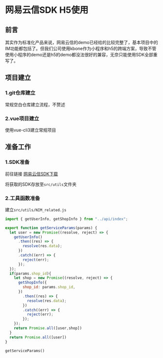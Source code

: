 # 网易云信SDK H5使用

## 前言
其实作为标准化产品来说，网易云信的demo已经给的比较完整了，基本项目中的IM功能都包括了。但我们公司使用kbone作为小程序和h5的跨端方案，导致不管使用小程序的demo还是h5的demo都没法很好的兼容，无奈只能使用SDK全部重写了。

## 项目建立
### 1.git仓库建立
常规空白仓库建立流程，不赘述
### 2.vue项目建立
使用vue-cli3建立常规项目

## 准备工作
### 1.SDK准备
前往链接 [网易云信SDK下载](https://yunxin.163.com/im-sdk-demo)

将获取的SDK存放至```src/utils```文件夹

### 2.工具函数准备

建立```src/utils/NIM_related.js```

```javascript
import { getUserInfo, getShopInfo } from "../api/index";

export function getServiceParams(params) {
  let user = new Promise((resolve, reject) => {
    getUserInfo()
      .then((res) => {
        resolve(res.data);
      })
      .catch((err) => {
        reject(err);
      });
  });
  if(params.shop_id){
    let shop = new Promise((resolve, reject) => {
      getShopInfo({
        shop_id: params.shop_id,
      })
        .then((res) => {
          resolve(res.data);
        })
        .catch((err) => {
          reject(err);
        });
    });
    return Promise.all([user,shop])
  }
  return Promise.all([user])
}
```
```getServiceParams()```
